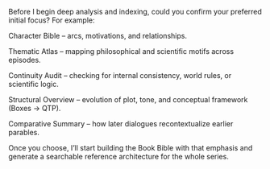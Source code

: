 Before I begin deep analysis and indexing, could you confirm your preferred initial focus? For example:

Character Bible – arcs, motivations, and relationships.

Thematic Atlas – mapping philosophical and scientific motifs across episodes.

Continuity Audit – checking for internal consistency, world rules, or scientific logic.

Structural Overview – evolution of plot, tone, and conceptual framework (Boxes → QTP).

Comparative Summary – how later dialogues recontextualize earlier parables.

Once you choose, I’ll start building the Book Bible with that emphasis and generate a searchable reference architecture for the whole series.
